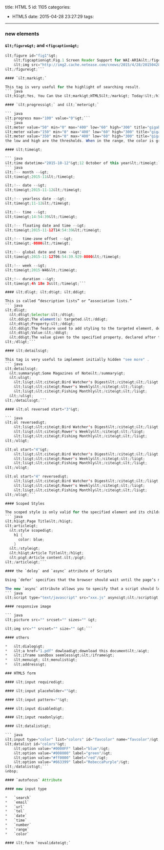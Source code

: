 title: HTML 5
id: 1105
categories:
  - HTML5
date: 2015-04-28 23:27:29
tags:
---

### new elements

#### `&lt;figure&gt;` and &lt;`figcaption&gt;`

``` java
&lt;figure id="fig1"&gt;
    &lt;figcaption&gt;Fig.1 Screen Reader Support for WAI-ARIA&lt;/figcaption&gt;
    &lt;img src="http://img2.cache.netease.com/cnews/2015/4/28/201504281107026599c.jpg" alt="JAWS: Landmarks 1/1, Forms 4/5 … "&gt;
&lt;/figure&gt;```

#### `&lt;mark&gt;`

This tag is very useful for the highlight of searching result.
``` java
&lt;h1&gt;Yes, You Can Use &lt;mark&gt;HTML5&lt;/mark&gt; Today!&lt;/h1&gt;```

#### `&lt;progress&gt;` and &lt;`meter&gt;`

``` java
&lt;progress max="100" value="0"&gt;```
``` java
&lt;meter value="50" min="0" max="400" low="60" high="300" title="gigabytes"&gt;
&lt;meter value="150" min="0" max="400" low="60" high="300" title="gigabytes"&gt;
&lt;meter value="350" min="0" max="400" low="60" high="300" title="gigabytes"&gt;```
the low and high are the thresholds. When in the range, the color is green, otherwise the color is yellow.

#### &lt;time&gt;

``` java
&lt;time datetime="2015-10-12"&gt;12 October of this year&lt;/time&gt;```
``` java
&lt;!-- month --&gt;
&lt;time&gt;2015-11&lt;/time&gt;

&lt;!-- date --&gt;
&lt;time&gt;2015-11-12&lt;/time&gt;

&lt;!-- yearless date --&gt;
&lt;time&gt;11-12&lt;/time&gt;

&lt;!-- time --&gt;
&lt;time&gt;14:54:39&lt;/time&gt;

&lt;!-- floating date and time --&gt;
&lt;time&gt;2015-11-12T14:54:39&lt;/time&gt;

&lt;!-- time-zone offset --&gt;
&lt;time&gt;-0800&lt;/time&gt;

&lt;!-- global date and time --&gt;
&lt;time&gt;2015-11-12T06:54:39.929-0800&lt;/time&gt;

&lt;!-- week --&gt;
&lt;time&gt;2015-W46&lt;/time&gt;

&lt;!-- duration --&gt;
&lt;time&gt;4h 18m 3s&lt;/time&gt;```

#### &lt;dl&gt; &lt;dt&gt; &lt;dd&gt;

This is called “description lists” or “association lists.”
``` java
&lt;dl&gt;
  &lt;dt&gt;Selector:&lt;/dt&gt;
  &lt;dd&gt;The element(s) targeted.&lt;/dd&gt;
  &lt;dt&gt;Property:&lt;/dd&gt;
  &lt;dd&gt;The feature used to add styling to the targeted element, defined before a colon.&lt;/dd&gt;
  &lt;dt&gt;Value:&lt;/dd&gt;
  &lt;dd&gt;The value given to the specified property, declared after the colon.&lt;/dd&gt;
&lt;/dl&gt;```

#### &lt;details&gt;

This tag is very useful to implement initially hidden "see more" .
``` java
&lt;details&gt;
  &lt;summary&gt;Some Magazines of Note&lt;/summary&gt;
  &lt;ul&gt;
    &lt;li&gt;&lt;cite&gt;Bird Watcher's Digest&lt;/cite&gt;&lt;/li&gt;
    &lt;li&gt;&lt;cite&gt;Rower's Weekly&lt;/cite&gt;&lt;/li&gt;
    &lt;li&gt;&lt;cite&gt;Fishing Monthly&lt;/cite&gt;&lt;/li&gt;
  &lt;/ul&gt;
&lt;/details&gt;```

#### &lt;ol reversed start="3"&gt;

``` java
&lt;ol reversed&gt;
    &lt;li&gt;&lt;cite&gt;Bird Watcher's Digest&lt;/cite&gt;&lt;/li&gt;
    &lt;li&gt;&lt;cite&gt;Rower's Weekly&lt;/cite&gt;&lt;/li&gt;
    &lt;li&gt;&lt;cite&gt;Fishing Monthly&lt;/cite&gt;&lt;/li&gt;
&lt;/ol&gt;

&lt;ol start="4"&gt;
    &lt;li&gt;&lt;cite&gt;Bird Watcher's Digest&lt;/cite&gt;&lt;/li&gt;
    &lt;li&gt;&lt;cite&gt;Rower's Weekly&lt;/cite&gt;&lt;/li&gt;
    &lt;li&gt;&lt;cite&gt;Fishing Monthly&lt;/cite&gt;&lt;/li&gt;
&lt;/ol&gt;

&lt;ol start="4" reversed&gt;
    &lt;li&gt;&lt;cite&gt;Bird Watcher's Digest&lt;/cite&gt;&lt;/li&gt;
    &lt;li&gt;&lt;cite&gt;Rower's Weekly&lt;/cite&gt;&lt;/li&gt;
    &lt;li&gt;&lt;cite&gt;Fishing Monthly&lt;/cite&gt;&lt;/li&gt;
&lt;/ol&gt;```

#### Scoped Styles

The scoped style is only valid for the specified element and its children.
``` java
&lt;h1&gt;Page Title&lt;/h1&gt;
&lt;article&gt;
  &lt;style scoped&gt;
    h1 {
      color: blue;
    }
  &lt;/style&gt;
  &lt;h1&gt;Article Title&lt;/h1&gt;
  &lt;p&gt;Article content.&lt;/p&gt;
&lt;/article&gt;```

#### the `deley` and `async` attribute of Scripts

Using `defer` specifies that the browser should wait until the page’s markup is parsed before loading the script.

The new `async` attribute allows you to specify that a script should load asynchronously.
``` java
&lt;script type="text/javascript" src="xxx.js" async&gt;&lt;/script&gt;```

#### responsive image

``` java
&lt;picture src="" srcset="" sizes="" &gt;

&lt;img src="" srcset="" size="" &gt;```

#### others

*   &lt;dialog&gt;
*   &lt;a href="1.pdf" dowload&gt;download this document&lt;/a&gt;
*   &lt;iframe sandbox seemless&gt;&lt;/iframe&gt;
*   &lt;menu&gt; &lt;menulist&gt;
*   &lt;address&gt;

### HTML5 form

#### &lt;input required&gt;

#### &lt;input placeholder=""&gt;

#### &lt;input pattern=""&gt;

#### &lt;input disabled&gt;

#### &lt;input readonly&gt;

#### &lt;datalist&gt;

``` java
&lt;input type="color" list="colors" id="favcolor" name="favcolor"/&gt;
&lt;datalist id="colors"&gt;
    &lt;option value="#0000FF" label="blue"/&gt;
    &lt;option value="#008000" label="green"/&gt;
    &lt;option value="#ff0000" label="red"/&gt;
    &lt;option value="#663399" label="RebeccaPurple"/&gt;
&lt;/datalist&gt;```
&nbsp;

#### `autofocus` Attribute

#### new input type

*   `search`
*   `email`
*   `url`
*   `tel`
*   `date`
*   `time`
*   `number`
*   `range`
*   `color`

#### &lt;form `novalidate&gt;`